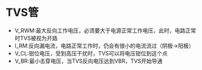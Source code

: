 # TVS管

* V_RWM:最大反向工作电压，必须要大于电源正常工作电压，此时，电路正常时TVS被视为开路
* I_RM:反向漏电流，电路正常工作时，仍会有很小的电流流过（阴极->阳极）
* V_CL:钳位电压，受到高压干扰时，TVS可以将电压钳位到这个点
* V_BR:最小击穿电压，当TVS反向电压达到VBR，TVS开始导通
